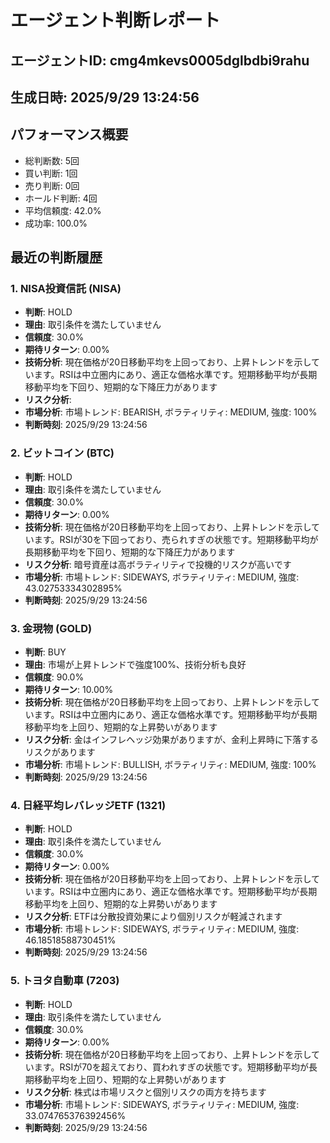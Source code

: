 # エージェント判断レポート

## エージェントID: cmg4mkevs0005dglbdbi9rahu

## 生成日時: 2025/9/29 13:24:56

## パフォーマンス概要

- 総判断数: 5回
- 買い判断: 1回
- 売り判断: 0回
- ホールド判断: 4回
- 平均信頼度: 42.0%
- 成功率: 100.0%

## 最近の判断履歴

### 1. NISA投資信託 (NISA)

- **判断**: HOLD
- **理由**: 取引条件を満たしていません
- **信頼度**: 30.0%
- **期待リターン**: 0.00%
- **技術分析**: 現在価格が20日移動平均を上回っており、上昇トレンドを示しています。RSIは中立圏内にあり、適正な価格水準です。短期移動平均が長期移動平均を下回り、短期的な下降圧力があります
- **リスク分析**:
- **市場分析**: 市場トレンド: BEARISH, ボラティリティ: MEDIUM, 強度: 100%
- **判断時刻**: 2025/9/29 13:24:56

### 2. ビットコイン (BTC)

- **判断**: HOLD
- **理由**: 取引条件を満たしていません
- **信頼度**: 30.0%
- **期待リターン**: 0.00%
- **技術分析**: 現在価格が20日移動平均を上回っており、上昇トレンドを示しています。RSIが30を下回っており、売られすぎの状態です。短期移動平均が長期移動平均を下回り、短期的な下降圧力があります
- **リスク分析**: 暗号資産は高ボラティリティで投機的リスクが高いです
- **市場分析**: 市場トレンド: SIDEWAYS, ボラティリティ: MEDIUM, 強度: 43.02753334302895%
- **判断時刻**: 2025/9/29 13:24:56

### 3. 金現物 (GOLD)

- **判断**: BUY
- **理由**: 市場が上昇トレンドで強度100%、技術分析も良好
- **信頼度**: 90.0%
- **期待リターン**: 10.00%
- **技術分析**: 現在価格が20日移動平均を上回っており、上昇トレンドを示しています。RSIは中立圏内にあり、適正な価格水準です。短期移動平均が長期移動平均を上回り、短期的な上昇勢いがあります
- **リスク分析**: 金はインフレヘッジ効果がありますが、金利上昇時に下落するリスクがあります
- **市場分析**: 市場トレンド: BULLISH, ボラティリティ: MEDIUM, 強度: 100%
- **判断時刻**: 2025/9/29 13:24:56

### 4. 日経平均レバレッジETF (1321)

- **判断**: HOLD
- **理由**: 取引条件を満たしていません
- **信頼度**: 30.0%
- **期待リターン**: 0.00%
- **技術分析**: 現在価格が20日移動平均を上回っており、上昇トレンドを示しています。RSIは中立圏内にあり、適正な価格水準です。短期移動平均が長期移動平均を上回り、短期的な上昇勢いがあります
- **リスク分析**: ETFは分散投資効果により個別リスクが軽減されます
- **市場分析**: 市場トレンド: SIDEWAYS, ボラティリティ: MEDIUM, 強度: 46.18518588730451%
- **判断時刻**: 2025/9/29 13:24:56

### 5. トヨタ自動車 (7203)

- **判断**: HOLD
- **理由**: 取引条件を満たしていません
- **信頼度**: 30.0%
- **期待リターン**: 0.00%
- **技術分析**: 現在価格が20日移動平均を上回っており、上昇トレンドを示しています。RSIが70を超えており、買われすぎの状態です。短期移動平均が長期移動平均を上回り、短期的な上昇勢いがあります
- **リスク分析**: 株式は市場リスクと個別リスクの両方を持ちます
- **市場分析**: 市場トレンド: SIDEWAYS, ボラティリティ: MEDIUM, 強度: 33.074765376392456%
- **判断時刻**: 2025/9/29 13:24:56

